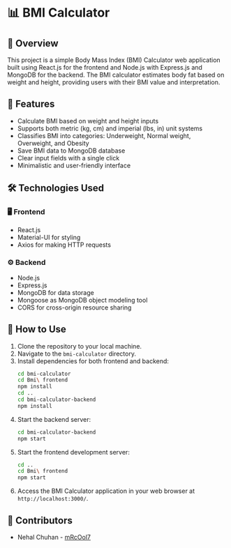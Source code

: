 # 📊 BMI Calculator

## 📝 Overview
This project is a simple Body Mass Index (BMI) Calculator web application built using React.js for the frontend and Node.js with Express.js and MongoDB for the backend. The BMI calculator estimates body fat based on weight and height, providing users with their BMI value and interpretation.

## 🚀 Features
- Calculate BMI based on weight and height inputs
- Supports both metric (kg, cm) and imperial (lbs, in) unit systems
- Classifies BMI into categories: Underweight, Normal weight, Overweight, and Obesity
- Save BMI data to MongoDB database
- Clear input fields with a single click
- Minimalistic and user-friendly interface

## 🛠️ Technologies Used

### 🖥️ Frontend
- React.js
- Material-UI for styling
- Axios for making HTTP requests

### ⚙️ Backend
- Node.js
- Express.js
- MongoDB for data storage
- Mongoose as MongoDB object modeling tool
- CORS for cross-origin resource sharing

## 🚀 How to Use
1. Clone the repository to your local machine.
2. Navigate to the `bmi-calculator` directory.
3. Install dependencies for both frontend and backend:
    ```bash
    cd bmi-calculator
    cd Bmi\ frontend
    npm install
    cd ..
    cd bmi-calculator-backend
    npm install
    ```
4. Start the backend server:
    ```bash
    cd bmi-calculator-backend
    npm start
    ```
5. Start the frontend development server:
    ```bash
    cd ..
    cd Bmi\ frontend
    npm start
    ```
6. Access the BMI Calculator application in your web browser at `http://localhost:3000/`.

## 👥 Contributors
- Nehal Chuhan - [mRcOol7](https://github.com/mRcOol7)
